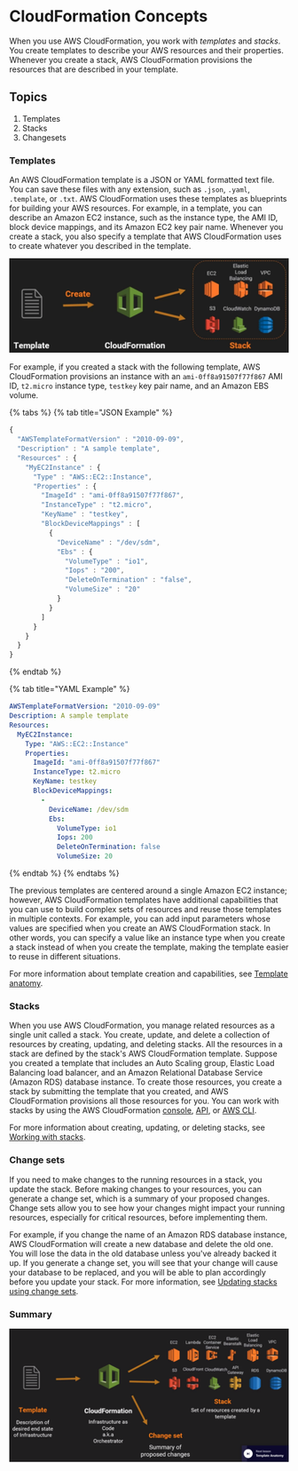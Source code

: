 # CloudFormation Concepts

&#x20;When you use AWS CloudFormation, you work with _templates_ and _stacks_. You create templates to describe your AWS resources and their properties. Whenever you create a stack, AWS CloudFormation provisions the resources that are described in your template.

## Topics

1. Templates
2. Stacks
3. Changesets

### Templates

An AWS CloudFormation template is a JSON or YAML formatted text file. You can save these files with any extension, such as `.json`, `.yaml`, `.template`, or `.txt`. AWS CloudFormation uses these templates as blueprints for building your AWS resources. For example, in a template, you can describe an Amazon EC2 instance, such as the instance type, the AMI ID, block device mappings, and its Amazon EC2 key pair name. Whenever you create a stack, you also specify a template that AWS CloudFormation uses to create whatever you described in the template.

![](<../.gitbook/assets/image (7).png>)

For example, if you created a stack with the following template, AWS CloudFormation provisions an instance with an `ami-0ff8a91507f77f867` AMI ID, `t2.micro` instance type, `testkey` key pair name, and an Amazon EBS volume.

{% tabs %}
{% tab title="JSON Example" %}
```javascript
{
  "AWSTemplateFormatVersion" : "2010-09-09",
  "Description" : "A sample template",
  "Resources" : {
    "MyEC2Instance" : {
      "Type" : "AWS::EC2::Instance",
      "Properties" : {
        "ImageId" : "ami-0ff8a91507f77f867",
        "InstanceType" : "t2.micro",
        "KeyName" : "testkey",
        "BlockDeviceMappings" : [
          {
            "DeviceName" : "/dev/sdm",
            "Ebs" : {
              "VolumeType" : "io1",
              "Iops" : "200",
              "DeleteOnTermination" : "false",
              "VolumeSize" : "20"
            }
          }
        ]
      }
    }
  }
}
```
{% endtab %}

{% tab title="YAML Example" %}
```yaml
AWSTemplateFormatVersion: "2010-09-09"
Description: A sample template
Resources:
  MyEC2Instance:
    Type: "AWS::EC2::Instance"
    Properties: 
      ImageId: "ami-0ff8a91507f77f867"
      InstanceType: t2.micro
      KeyName: testkey
      BlockDeviceMappings:
        -
          DeviceName: /dev/sdm
          Ebs:
            VolumeType: io1
            Iops: 200
            DeleteOnTermination: false
            VolumeSize: 20
```
{% endtab %}
{% endtabs %}

The previous templates are centered around a single Amazon EC2 instance; however, AWS CloudFormation templates have additional capabilities that you can use to build complex sets of resources and reuse those templates in multiple contexts. For example, you can add input parameters whose values are specified when you create an AWS CloudFormation stack. In other words, you can specify a value like an instance type when you create a stack instead of when you create the template, making the template easier to reuse in different situations.

For more information about template creation and capabilities, see [Template anatomy](https://docs.aws.amazon.com/AWSCloudFormation/latest/UserGuide/template-anatomy.html).

### Stacks <a href="#w2ab1b5c15b9" id="w2ab1b5c15b9"></a>

When you use AWS CloudFormation, you manage related resources as a single unit called a stack. You create, update, and delete a collection of resources by creating, updating, and deleting stacks. All the resources in a stack are defined by the stack's AWS CloudFormation template. Suppose you created a template that includes an Auto Scaling group, Elastic Load Balancing load balancer, and an Amazon Relational Database Service (Amazon RDS) database instance. To create those resources, you create a stack by submitting the template that you created, and AWS CloudFormation provisions all those resources for you. You can work with stacks by using the AWS CloudFormation [console](https://console.aws.amazon.com/cloudformation/), [API](https://docs.aws.amazon.com/AWSCloudFormation/latest/APIReference/), or [AWS CLI](https://docs.aws.amazon.com/cli/latest/reference/cloudformation).

For more information about creating, updating, or deleting stacks, see [Working with stacks](https://docs.aws.amazon.com/AWSCloudFormation/latest/UserGuide/stacks.html).

### Change sets <a href="#w2ab1b5c15c11" id="w2ab1b5c15c11"></a>

If you need to make changes to the running resources in a stack, you update the stack. Before making changes to your resources, you can generate a change set, which is a summary of your proposed changes. Change sets allow you to see how your changes might impact your running resources, especially for critical resources, before implementing them.

For example, if you change the name of an Amazon RDS database instance, AWS CloudFormation will create a new database and delete the old one. You will lose the data in the old database unless you've already backed it up. If you generate a change set, you will see that your change will cause your database to be replaced, and you will be able to plan accordingly before you update your stack. For more information, see [Updating stacks using change sets](https://docs.aws.amazon.com/AWSCloudFormation/latest/UserGuide/using-cfn-updating-stacks-changesets.html).

### Summary

![](<../.gitbook/assets/image (14) (1).png>)
